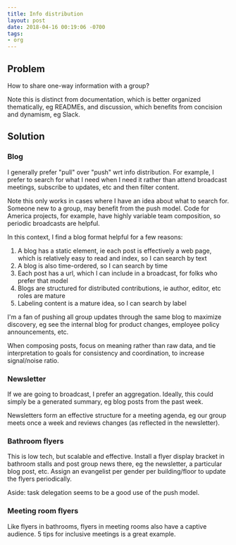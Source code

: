 ```yaml
---
title: Info distribution
layout: post
date: 2018-04-16 00:19:06 -0700
tags:
- org
---
```

## Problem

How to share one-way information with a group?

Note this is distinct from documentation, which is better organized thematically, eg READMEs, and discussion, which benefits from concision and dynamism, eg Slack.

## Solution

### Blog

I generally prefer "pull" over "push" wrt info distribution. For example, I prefer to search for what I need when I need it rather than attend broadcast meetings, subscribe to updates, etc and then filter content.

Note this only works in cases where I have an idea about what to search for. Someone  new to a group, may benefit from the push model. Code for America projects, for example, have highly variable team composition, so periodic broadcasts are helpful.

In this context, I find a blog format helpful for a few reasons:

1. A blog has a static element, ie each post is effectively a web page, which is relatively easy to read and index, so I can search by text
2. A blog is also time-ordered, so I can search by time
3. Each post has a url, which I can include in a broadcast, for folks who prefer that model
4. Blogs are structured for distributed contributions, ie author, editor, etc roles are mature
5. Labeling content is a mature idea, so I can search by label

I'm a fan of pushing all group updates through the same blog to maximize discovery, eg see the internal blog for product changes, employee policy announcements, etc.

When composing posts, focus on meaning rather than raw data, and tie interpretation to goals for consistency and coordination, to increase signal/noise ratio.

### Newsletter

If we are going to broadcast, I prefer an aggregation. Ideally, this could simply be a generated summary, eg blog posts from the past week.

Newsletters form an effective structure for a meeting agenda, eg our group meets once a week and reviews changes (as reflected in the newsletter).

### Bathroom flyers

This is low tech, but scalable and effective. Install a flyer display bracket in bathroom stalls and post group news there, eg the newsletter, a particular blog post, etc. Assign an evangelist per gender per building/floor to update the flyers periodically.

Aside: task delegation seems to be a good use of the push model.

### Meeting room flyers

Like flyers in bathrooms, flyers in meeting rooms also have a captive audience. 5 tips for inclusive meetings is a great example.